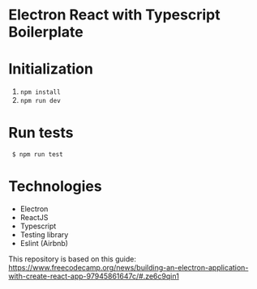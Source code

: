 # Electron React with Typescript Boilerplate

# Initialization

1. ``` npm install ```
2. ``` npm run dev ```

# Run tests

``` $ npm run test```

# Technologies

- Electron
- ReactJS
- Typescript
- Testing library
- Eslint (Airbnb)

This repository is based on this guide:
https://www.freecodecamp.org/news/building-an-electron-application-with-create-react-app-97945861647c/#.ze6c9qin1